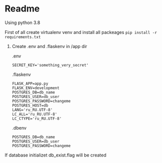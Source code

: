 # Readme

Using python 3.8

First of all create virtualenv venv and install all packeages ``` pip install -r requirements.txt ```

1. Create .env and .flaskenv in /app dir

    .env

    ``` console
    SECRET_KEY='something_very_secret'
    ```

    .flaskenv

    ``` console
    FLASK_APP=app.py
    FLASK_ENV=development
    POSTGRES_DB=db_name
    POSTGRES_USER=db_user
    POSTGRES_PASSWORD=changeme
    POSTGRES_HOST=db
    LANG='ru_RU.UTF-8'
    LC_ALL='ru_RU.UTF-8'
    LC_CTYPE='ru_RU.UTF-8'
    ```

    .dbenv

    ``` console
    POSTGRES_DB=db_name
    POSTGRES_USER=db_user
    POSTGRES_PASSWORD=changeme
    ```

If database initializet db_exist.flag will be created